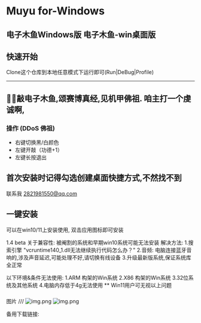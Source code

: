 
# Muyu for-Windows
电子木鱼Windows版
电子木鱼-win桌面版
--- 
## 快速开始
Clone这个仓库到本地任意模式下运行即可(Run|DeBug|Profile)

---
🙏🏿敲电子木鱼,颂赛博真经,见机甲佛祖.
咱主打一个虔诚啊,
--

### 操作 (DDoS 佛祖)
- 右键切换黑/白颜色  
- 左键开敲（功德+1）  
- 左键长按退出

首次安装时记得勾选创建桌面快捷方式,不然找不到
--- 

联系我 2821981550@qq.com

## 一键安装
可以在win10/11上安装使用,
双击应用图标即可安装

1.4 beta 关于兼容性:
被阉割的系统和早期win10系统可能无法安装
解决方法:
1.搜索引擎 "vcruntime140_1.dll无法继续执行代码怎么办？"
2.音频: 电脑连接蓝牙音响的,涉及声音延迟,可能处理不好,请切换有线设备
3.升级最新版系统,保证系统库全正常

以下环境&条件无法使用:
1.ARM 构架的Win系统
2.X86 构架的Win系统
3.32位系统及其他系统
4.电脑内存低于4g无法使用
** Win11用户可无视以上问题

###
图片
///
![img.png](http://file.iqg.cc/18w5qdLs)
![img.png](http://file.iqg.cc/2SIpzP18)

备用下载链接:
